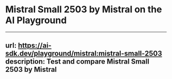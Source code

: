 # Mistral Small 2503 by Mistral on the AI Playground


---
url: https://ai-sdk.dev/playground/mistral:mistral-small-2503
description: Test and compare Mistral Small 2503 by Mistral
---

